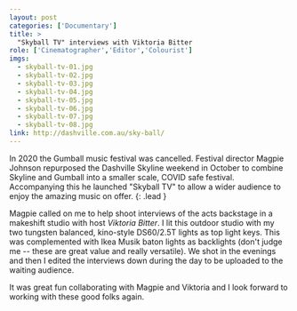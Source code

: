 ```yaml
---
layout: post
categories: ['Documentary']
title: >
  "Skyball TV" interviews with Viktoria Bitter
role: ['Cinematographer','Editor','Colourist']
imgs: 
  - skyball-tv-01.jpg
  - skyball-tv-02.jpg
  - skyball-tv-03.jpg
  - skyball-tv-04.jpg
  - skyball-tv-05.jpg
  - skyball-tv-06.jpg
  - skyball-tv-07.jpg
  - skyball-tv-08.jpg
link: http://dashville.com.au/sky-ball/
---
```


In 2020 the Gumball music festival was cancelled. Festival director Magpie Johnson repurposed the Dashville Skyline weekend in October to combine Skyline and Gumball into a smaller scale, COVID safe festival. Accompanying this he launched "Skyball TV" to allow a wider audience to enjoy the amazing music on offer.
{: .lead }

Magpie called on me to help shoot interviews of the acts backstage in a makeshift studio with host _Viktoria Bitter_. I lit this outdoor studio with my two tungsten balanced, kino-style DS60/2.5T lights as top light keys. This was complemented with Ikea Musik baton lights as backlights (don't judge me -- these are great value and really versatile). We shot in the evenings and then I edited the interviews down during the day to be uploaded to the waiting audience.

It was great fun collaborating with Magpie and Viktoria and I look forward to working with these good folks again.
